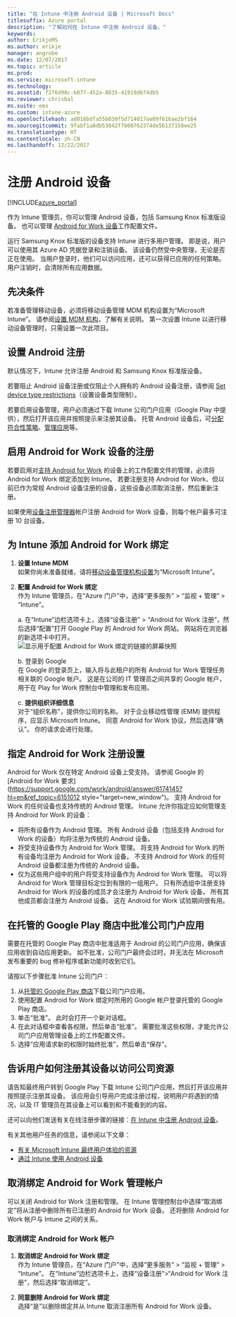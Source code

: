 ```yaml
---
title: "在 Intune 中注册 Android 设备 | Microsoft Docs"
titlesuffix: Azure portal
description: "了解如何在 Intune 中注册 Android 设备。"
keywords: 
author: ErikjeMS
ms.author: erikje
manager: angrobe
ms.date: 12/07/2017
ms.topic: article
ms.prod: 
ms.service: microsoft-intune
ms.technology: 
ms.assetid: f276d98c-b077-452a-8835-41919d674db5
ms.reviewer: chrisbal
ms.suite: ems
ms.custom: intune-azure
ms.openlocfilehash: ad018bdfa55b030f5d714017ae09f616ae2bf164
ms.sourcegitcommit: 9fabf1a8db53842f7b00762374de5b137158ee25
ms.translationtype: HT
ms.contentlocale: zh-CN
ms.lasthandoff: 12/22/2017
---
```

# <a name="enroll-android-devices"></a>注册 Android 设备

[!INCLUDE[azure_portal](./includes/azure_portal.md)]

作为 Intune 管理员，你可以管理 Android 设备，包括 Samsung Knox 标准版设备。 也可以管理 [Android for Work 设备](#enable-enrollment-of-android-for-work-devices)工作配置文件。

运行 Samsung Knox 标准版的设备支持 Intune 进行多用户管理。 即是说，用户可以使用其 Azure AD 凭据登录和注销设备。 该设备仍然受中央管理，无论是否正在使用。 当用户登录时，他们可以访问应用，还可以获得已应用的任何策略。 用户注销时，会清除所有应用数据。

## <a name="prerequisite"></a>先决条件

若准备管理移动设备，必须将移动设备管理 MDM 机构设置为“Microsoft Intune”。 请参阅[设置 MDM 机构](mdm-authority-set.md)，了解有关说明。 第一次设置 Intune 以进行移动设备管理时，只需设置一次此项目。

## <a name="set-up-android-enrollment"></a>设置 Android 注册

默认情况下，Intune 允许注册 Android 和 Samsung Knox 标准版设备。

若要阻止 Android 设备注册或仅阻止个人拥有的 Android 设备注册，请参阅 [Set device type restrictions](enrollment-restrictions-set.md)（设置设备类型限制）。

若要启用设备管理，用户必须通过下载 Intune 公司门户应用（Google Play 中提供），然后打开该应用并按照提示来注册其设备。 托管 Android 设备后，可[分配符合性策略](compliance-policy-create-android.md)、[管理应用](app-management.md)等。

## <a name="enable-enrollment-of-android-for-work-devices"></a>启用 Android for Work 设备的注册

若要启用对[支持 Android for Work](https://support.google.com/work/android/answer/6174145?hl=en&ref_topic=6151012) 的设备上的工作配置文件的管理，必须将 Android for Work 绑定添加到 Intune。 若要注册支持 Android for Work、但以前已作为常规 Android 设备注册的设备，这些设备必须取消注册，然后重新注册。

如果使用[设备注册管理器](device-enrollment-manager-enroll.md)帐户注册 Android for Work 设备，则每个帐户最多可注册 10 台设备。

## <a name="add-android-for-work-binding-for-intune"></a>为 Intune 添加 Android for Work 绑定

1. **设置 Intune MDM**<br>
如果你尚未准备就绪，请将[移动设备管理机构设置](mdm-authority-set.md)为“Microsoft Intune”。
2. **配置 Android for Work 绑定**<br>
    作为 Intune 管理员，在“Azure 门户”中，选择“更多服务” > “监视 + 管理” > “Intune”。

   a. 在“Intune”边栏选项卡上，选择“设备注册” > “Android for Work 注册”，然后选择“配置”打开 Google Play 的 Android for Work 网站。 网站将在浏览器的新选项卡中打开。
   ![显示用于配置 Android for Work 绑定的链接的屏幕快照](./media/android-work-bind.png)

   b. 登录到 Google<br>
   在 Google 的登录页上，输入将与此租户的所有 Android for Work 管理任务相关联的 Google 帐户。 这是在公司的 IT 管理员之间共享的 Google 帐户，用于在 Play for Work 控制台中管理和发布应用。

   c. **提供组织详细信息**<br>
   对于“组织名称”，提供你公司的名称。 对于企业移动性管理 (EMM) 提供程序，应显示 Microsoft Intune。 同意 Android for Work 协议，然后选择“确认”。 你的请求会进行处理。

## <a name="specify-android-for-work-enrollment-settings"></a>指定 Android for Work 注册设置
   Android for Work 仅在特定 Android 设备上受支持。 请参阅 Google 的 [Android for Work 要求](https://support.google.com/work/android/answer/6174145?hl=en&ref_topic=6151012 style="target=new_window")。 支持 Android for Work 的任何设备也支持传统的 Android 管理。 Intune 允许你指定应如何管理支持 Android for Work 的设备：

   - 将所有设备作为 Android 管理。 所有 Android 设备（包括支持 Android for Work 的设备）均将注册为传统的 Android 设备。
   - 将受支持设备作为 Android for Work 管理。 将支持 Android for Work 的所有设备均注册为 Android for Work 设备。 不支持 Android for Work 的任何 Android 设备都注册为传统的 Android 设备。
   - 仅为这些用户组中的用户将受支持设备作为 Android for Work 管理。 可以将 Android for Work 管理目标定位到有限的一组用户。 只有所选组中注册支持 Android for Work 的设备的成员才会注册为 Android for Work 设备。 所有其他成员都会注册为 Android 设备。 这在 Android for Work 试验期间很有用。

## <a name="approve-the-company-portal-app-in-the-managed-google-play-store"></a>在托管的 Google Play 商店中批准公司门户应用
需要在托管的 Google Play 商店中批准适用于 Android 的公司门户应用，确保该应用收到自动应用更新。 如不批准，公司门户最终会过时，并无法在 Microsoft 发布重要的 bug 修补程序或新功能时收到它们。

请按以下步骤批准 Intune 公司门户：

1.  从[托管的 Google Play 商店](https://play.google.com/work/apps/details?id=com.microsoft.windowsintune.companyportal)下载公司门户应用。
2.  使用配置 Android for Work 绑定时所用的 Google 帐户登录托管的 Google Play 商店。
3.  单击“批准”。  此时会打开一个新对话框。
4.  在此对话框中查看各权限，然后单击“批准”。 需要批准这些权限，才能允许公司门户应用管理设备上的工作配置文件。
5.  选择“应用请求新的权限时始终批准”，然后单击“保存”。

<!--  ## Next steps for Android for Work
After configuring the Android for Work binding and settings, you can do the following:
- [Deploy Android for Work apps](android-for-work-apps.md)
- [Add Android for Work configuration policies](android-for-work-policy-settings-in-microsoft-intune.md)  -->

## <a name="tell-your-users-how-to-enroll-their-devices-to-access-company-resources"></a>告诉用户如何注册其设备以访问公司资源

请告知最终用户转到 Google Play 下载 Intune 公司门户应用，然后打开该应用并按照提示注册其设备。 该应用会引导用户完成注册过程，说明用户将遇到的情况，以及 IT 管理员在其设备上可以看到和不能看到的内容。

还可以向他们发送有关在线注册步骤的链接：[在 Intune 中注册 Android 设备](https://docs.microsoft.com/intune-user-help/enroll-your-device-in-intune-android)。

有关其他用户任务的信息，请参阅以下文章：

- [有关 Microsoft Intune 最终用户体验的资源](end-user-educate.md)
- [通过 Intune 使用 Android 设备](https://docs.microsoft.com/intune-user-help/using-your-android-device-with-intune)

## <a name="unbind-your-android-for-work-administrative-account"></a>取消绑定 Android for Work 管理帐户

可以关闭 Android for Work 注册和管理。 在 Intune 管理控制台中选择“取消绑定”将从注册中删除所有已注册的 Android for Work 设备。 还将删除 Android for Work 帐户与 Intune 之间的关系。

### <a name="to-unbind-an-android-for-work-account"></a>取消绑定 Android for Work 帐户

1. **取消绑定 Android for Work 绑定**<br>
    作为 Intune 管理员，在“Azure 门户”中，选择“更多服务” > “监视 + 管理” > “Intune”。  在“Intune”边栏选项卡上，选择“设备注册”>“Android for Work 注册”，然后选择“取消绑定”。

2. **同意删除 Android for Work 绑定**<br>
  选择“是”以删除绑定并从 Intune 取消注册所有 Android for Work 设备。

